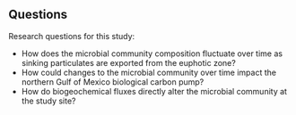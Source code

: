 ## Questions

Research questions for this study:

* How does the microbial community composition fluctuate over time as sinking particulates are exported from the euphotic zone? 
* How could changes to the microbial community over time impact the northern Gulf of Mexico biological carbon pump?
* How do biogeochemical fluxes directly alter the microbial community at the study site?
